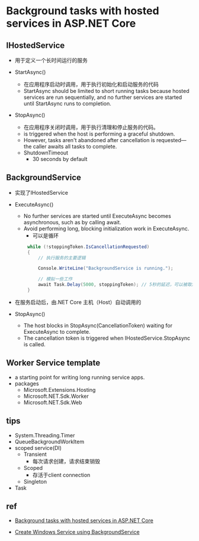 # Background tasks with hosted services in ASP.NET Core

## IHostedService
+ 用于定义一个长时间运行的服务

+ StartAsync()
    + 在应用程序启动时调用，用于执行初始化和启动服务的代码
    + StartAsync should be limited to short running tasks because hosted services are run sequentially, and no further services are started until StartAsync runs to completion.

+ StopAsync()
    + 在应用程序关闭时调用，用于执行清理和停止服务的代码。
    + is triggered when the host is performing a graceful shutdown.     
    + However, tasks aren't abandoned after cancellation is requested—the caller awaits all tasks to complete.
    + ShutdownTimeout
        + 30 seconds by default

## BackgroundService
+ 实现了IHostedService

+ ExecuteAsync()
    + No further services are started until ExecuteAsync becomes asynchronous, such as by calling await. 
    + Avoid performing long, blocking initialization work in ExecuteAsync. 
        + 可以是循环
```csharp
        while (!stoppingToken.IsCancellationRequested)
        {
            // 执行服务的主要逻辑

            Console.WriteLine("BackgroundService is running.");

            // 模拟一些工作
            await Task.Delay(5000, stoppingToken); // 5秒的延迟，可以被取消
        }
```
   + 在服务启动后，由.NET Core 主机（Host）自动调用的

+ StopAsync()
    + The host blocks in StopAsync(CancellationToken) waiting for ExecuteAsync to complete.
    + The cancellation token is triggered when IHostedService.StopAsync is called. 



## Worker Service template
+  a starting point for writing long running service apps. 
+ packages
    + Microsoft.Extensions.Hosting
    + Microsoft.NET.Sdk.Worker
    + Microsoft.NET.Sdk.Web

## tips
+ System.Threading.Timer
+ QueueBackgroundWorkItem
+ scoped service(DI)
    + Transient
        + 每次请求创建，请求结束销毁
    + Scoped
        + 存活于client connection
    + Singleton
+ Task


## ref
+ [Background tasks with hosted services in ASP.NET Core](https://learn.microsoft.com/en-us/aspnet/core/fundamentals/host/hosted-services?view=aspnetcore-8.0&tabs=netcore-cli)

+ [Create Windows Service using BackgroundService](https://learn.microsoft.com/en-us/dotnet/core/extensions/windows-service)